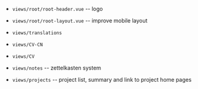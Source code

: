 - `views/root/root-header.vue` -- logo

- `views/root/root-layout.vue` -- improve mobile layout

- `views/translations`

- `views/CV-CN`
- `views/CV`

- `views/notes` -- zettelkasten system
- `views/projects` -- project list, summary and link to project home pages
